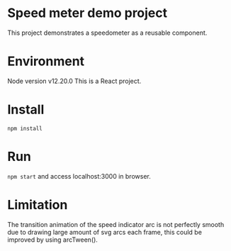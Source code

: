 # Speed meter demo project
This project demonstrates a speedometer as a reusable component.

# Environment
Node version v12.20.0
This is a React project.

# Install
`npm install`

# Run 
`npm start`
and access localhost:3000 in browser.


# Limitation
The transition animation of the speed indicator arc is not perfectly smooth due to drawing large amount of svg arcs each frame, this could be improved by using arcTween().